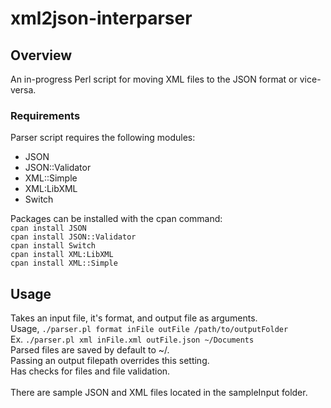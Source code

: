 # xml2json-interparser

## Overview
An in-progress Perl script for moving XML files to the JSON format or vice-versa.

### Requirements
Parser script requires the following modules: <br>
* JSON
* JSON::Validator
* XML::Simple
* XML:LibXML
* Switch

Packages can be installed with the cpan command: <br>
`cpan install JSON` <br>
`cpan install JSON::Validator` <br>
`cpan install Switch` <br>
`cpan install XML:LibXML` <br>
`cpan install XML::Simple` <br>

## Usage
Takes an input file, it's format, and output file as arguments. <br>
Usage, `./parser.pl format inFile outFile /path/to/outputFolder` <br>
Ex. `./parser.pl xml inFile.xml outFile.json ~/Documents` <br>
Parsed files are saved by default to ~/. <br>
Passing an output filepath overrides this setting. <br>
Has checks for files and file validation. <br>
<br>
There are sample JSON and XML files located in the sampleInput folder.
